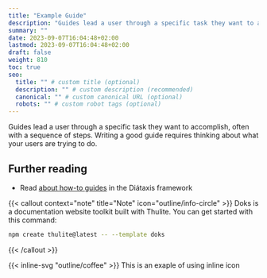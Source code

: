 ```yaml
---
title: "Example Guide"
description: "Guides lead a user through a specific task they want to accomplish, often with a sequence of steps."
summary: ""
date: 2023-09-07T16:04:48+02:00
lastmod: 2023-09-07T16:04:48+02:00
draft: false
weight: 810
toc: true
seo:
  title: "" # custom title (optional)
  description: "" # custom description (recommended)
  canonical: "" # custom canonical URL (optional)
  robots: "" # custom robot tags (optional)
---
```


Guides lead a user through a specific task they want to accomplish, often with a sequence of steps. Writing a good guide requires thinking about what your users are trying to do.

## Further reading

- Read [about how-to guides](https://diataxis.fr/how-to-guides/) in the Diátaxis framework

{{< callout context="note" title="Note" icon="outline/info-circle" >}}
Doks is a documentation website toolkit built with Thulite. You can get started with this command:

```bash
npm create thulite@latest -- --template doks
```

{{< /callout >}}

{{< inline-svg "outline/coffee" >}} This is an exaple of using inline icon